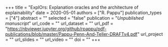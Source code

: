 +++
title = "ExplOrs: Explanation oracles and the architecture of explainability"
date = 2020-05-01
authors = ["R. Pappu"]
publication_types = ["4"]
abstract = ""
selected = "false"
publication = "*Unpublished manuscript*"
url_code = ""
url_dataset = ""
url_pdf = "https://nbviewer.jupyter.org/github/rpappu/pdf-publications/blob/master/Pappu-Penn-And-Teller-DRAFTv4.pdf"
url_project = ""
url_slides = ""
url_video = ""
doi = ""
+++
